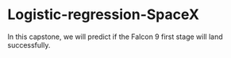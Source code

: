 # Logistic-regression-SpaceX
In this capstone, we will predict if the Falcon 9 first stage will land successfully.
